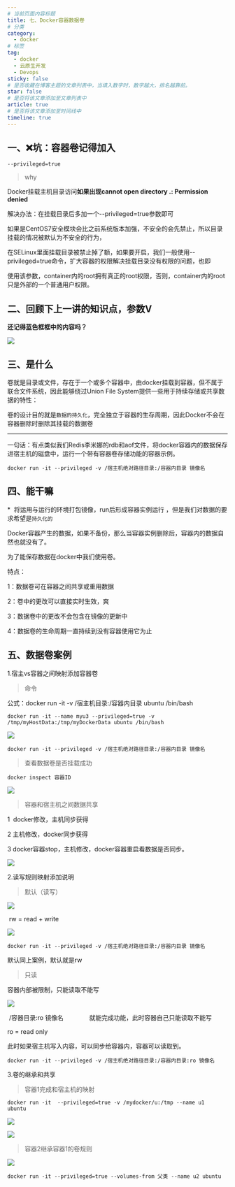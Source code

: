 ```yaml
---
# 当前页面内容标题
title: 七、Docker容器数据卷
# 分类
category:
  - docker
# 标签
tag: 
  - docker
  - 云原生开发
  - Devops
sticky: false
# 是否收藏在博客主题的文章列表中，当填入数字时，数字越大，排名越靠前。
star: false
# 是否将该文章添加至文章列表中
article: true
# 是否将该文章添加至时间线中
timeline: true
---
```


## 一、❌坑：容器卷记得加入

```shell
--privileged=true
```

> why

Docker挂载主机目录访问**如果出现cannot open directory .: Permission denied**

解决办法：在挂载目录后多加一个--privileged=true参数即可

如果是CentOS7安全模块会比之前系统版本加强，不安全的会先禁止，所以目录挂载的情况被默认为不安全的行为，

在SELinux里面挂载目录被禁止掉了额，如果要开启，我们一般使用--privileged=true命令，扩大容器的权限解决挂载目录没有权限的问题，也即

使用该参数，container内的root拥有真正的root权限，否则，container内的root只是外部的一个普通用户权限。

## 二、回顾下上一讲的知识点，参数V

**还记得蓝色框框中的内容吗？**

![](./images/2023-05-18-21-30-46-image.png)

## 三、是什么

卷就是目录或文件，存在于一个或多个容器中，由docker挂载到容器，但不属于联合文件系统，因此能够绕过Union File System提供一些用于持续存储或共享数据的特性：

卷的设计目的就是`数据的持久化`，完全独立于容器的生存周期，因此Docker不会在容器删除时删除其挂载的数据卷

----

一句话：有点类似我们Redis李米娜的rdb和aof文件，将docker容器内的数据保存进宿主机的磁盘中，运行一个带有容器卷存储功能的容器示例。

```shell
docker run -it --privileged -v /宿主机绝对路径目录:/容器内目录 镜像名
```

## 四、能干嘛

*  将运用与运行的环境打包镜像，run后形成容器实例运行 ，但是我们对数据的要求希望是`持久化的`

Docker容器产生的数据，如果不备份，那么当容器实例删除后，容器内的数据自然也就没有了。

为了能保存数据在docker中我们使用卷。

特点：

1：数据卷可在容器之间共享或重用数据

2：卷中的更改可以直接实时生效，爽

3：数据卷中的更改不会包含在镜像的更新中

4：数据卷的生命周期一直持续到没有容器使用它为止

## 五、数据卷案例

1.宿主vs容器之间映射添加容器卷

> 命令

公式：docker run -it -v /宿主机目录:/容器内目录 ubuntu /bin/bash

```shell
docker run -it --name myu3 --privileged=true -v /tmp/myHostData:/tmp/myDockerData ubuntu /bin/bash
```

![](./images/2023-05-18-21-34-50-image.png)

```shell
docker run -it --privileged -v /宿主机绝对路径目录:/容器内目录 镜像名
```

> 查看数据卷是否挂载成功

```shell
docker inspect 容器ID
```

![](./images/2023-05-18-21-35-46-image.png)

> 容器和宿主机之间数据共享

1  docker修改，主机同步获得 

2 主机修改，docker同步获得

3 docker容器stop，主机修改，docker容器重启看数据是否同步。

![](./images/2023-05-18-21-36-24-image.png)

2.读写规则映射添加说明

> 默认（读写）

![](./images/2023-05-18-21-37-07-image.png)

 rw = read + write

![](./images/2023-05-18-21-37-19-image.png)

```shell
docker run -it --privileged -v /宿主机绝对路径目录:/容器内目录 镜像名
```

默认同上案例，默认就是rw

> 只读

容器内部被限制，只能读取不能写

![](./images/2023-05-18-21-38-28-image.png)

 /容器目录:ro 镜像名               就能完成功能，此时容器自己只能读取不能写  

ro = read only

此时如果宿主机写入内容，可以同步给容器内，容器可以读取到。

```shell
docker run -it --privileged -v /宿主机绝对路径目录:/容器内目录:ro 镜像名
```

3.卷的继承和共享

> 容器1完成和宿主机的映射

```shell
docker run -it  --privileged=true -v /mydocker/u:/tmp --name u1 ubuntu    
```

![](./images/2023-05-18-21-39-55-image.png)

![](./images/2023-05-18-21-40-02-image.png)

> 容器2继承容器1的卷规则

![](./images/2023-05-18-21-40-32-image.png)

```shell
docker run -it --privileged=true --volumes-from 父类 --name u2 ubuntu
```


